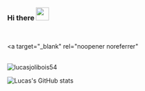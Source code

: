### Hi there <img src="https://raw.githubusercontent.com/MartinHeinz/MartinHeinz/master/wave.gif" width="30px">

<!--Visits counter-->

<!--<h3>
Thanks for stopping by I hope you'll enjoy my projects!--> &nbsp; 
  <a target="_blank" rel="noopener noreferrer" 
     <br><br><p align="left"> <img src="https://komarev.com/ghpvc/?username=lucasjolibois54&label=Profile%20views&color=0e75b6&style=flat" alt="lucasjolibois54" /> </p>
  </a>
</h3>

<!-- A+-->

![Lucas's GitHub stats](https://github-readme-stats.vercel.app/api?username=lucasjolibois54&show_icons=true&theme=radical)
<!--
**lucasjolibois54/lucasjolibois54** is a ✨ _special_ ✨ repository because its `README.md` (this file) appears on your GitHub profile.

Here are some ideas to get you started:

- 🔭 I’m currently working on ...
- 🌱 I’m currently learning ...
- 👯 I’m looking to collaborate on ...
- 🤔 I’m looking for help with ...
- 💬 Ask me about ...
- 📫 How to reach me: ...
- 😄 Pronouns: ...
- ⚡ Fun fact: ...
-->
